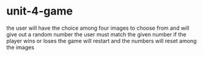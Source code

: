# unit-4-game
the user will have the choice among four images to choose from and will give out a random number the user must match the given number if the player wins or loses the game will restart and the numbers will reset among the images 
